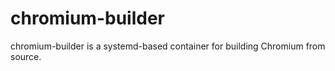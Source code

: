 # chromium-builder

chromium-builder is a systemd-based container for building Chromium from source.


